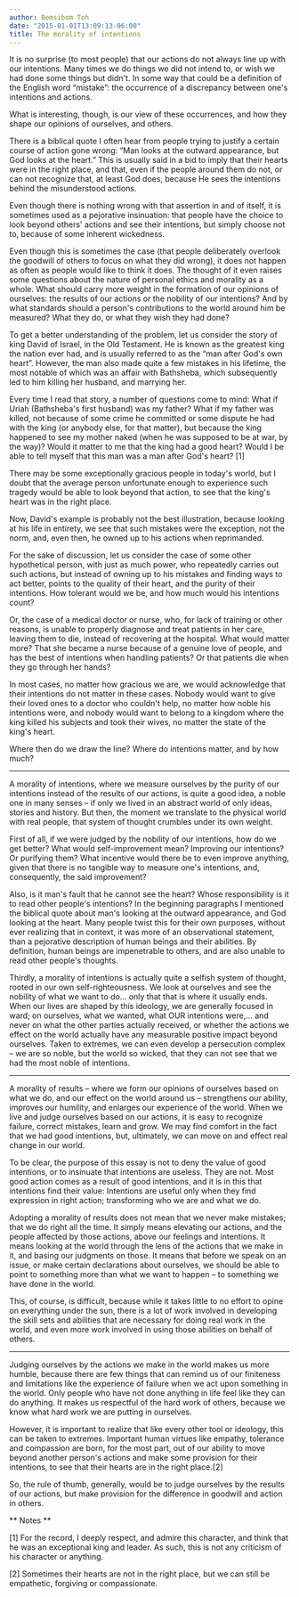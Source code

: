 ```yaml
---
author: Bemsibom Toh
date: "2015-01-01T13:09:13-06:00"
title: The morality of intentions
---
```


It is no surprise (to most people) that our actions do not always line up with our intentions. Many times we do things we did not intend to, or wish we had done some things but didn't. In some way that could be a definition of the English word “mistake”: the occurrence of a discrepancy between one's intentions and actions.

What is interesting, though, is our view of these occurrences, and how they shape our opinions of ourselves, and others.

There is a biblical quote I often hear from people trying to justify a certain course of action gone wrong: “Man looks at the outward appearance, but God looks at the heart.” This is usually said in a bid to imply that their hearts were in the right place, and that, even if the people around them do not, or can not recognize that, at least God does, because He sees the intentions behind the misunderstood actions.

Even though there is nothing wrong with that assertion in and of itself, it is sometimes used as a pejorative insinuation: that people have the choice to look beyond others' actions and see their intentions, but simply choose not to, because of some inherent wickedness.

Even though this is sometimes the case (that people deliberately overlook the goodwill of others to focus on what they did wrong), it does not happen as often as people would like to think it does. The thought of it even raises some questions about the nature of personal ethics and morality as a whole. What should carry more weight in the formation of our opinions of ourselves: the results of our actions or the nobility of our intentions? And by what standards should a person's contributions to the world around him be measured? What they do, or what they wish they had done?

To get a better understanding of the problem, let us consider the story of king David of Israel, in the Old Testament. He is known as the greatest king the nation ever had, and is usually referred to as the “man after God's own heart”. However, the man also made quite a few mistakes in his lifetime, the most notable of which was an affair with Bathsheba, which subsequently led to him killing her husband, and marrying her.

Every time I read that story, a number of questions come to mind: What if Uriah (Bathsheba's first husband) was my father? What if my father was killed, not because of some crime he committed or some dispute he had with the king (or anybody else, for that matter), but because the king happened to see my mother naked (when he was supposed to be at war, by the way)? Would it matter to me that the king had a good heart? Would I be able to tell myself that this man was a man after God's heart? [1]

There may be some exceptionally gracious people in today's world, but I doubt that the average person unfortunate enough to experience such tragedy would be able to look beyond that action, to see that the king's heart was in the right place.

Now, David's example is probably not the best illustration, because looking at his life in entirety, we see that such mistakes were the exception, not the norm, and, even then, he owned up to his actions when reprimanded.

For the sake of discussion, let us consider the case of some other hypothetical person, with just as much power, who repeatedly carries out such actions, but instead of owning up to his mistakes and finding ways to act better, points to the quality of their heart, and the purity of their intentions. How tolerant would we be, and how much would his intentions count?

Or, the case of a medical doctor or nurse, who, for lack of training or other reasons, is unable to properly diagnose and treat patients in her care, leaving them to die, instead of recovering at the hospital. What would matter more? That she became a nurse because of a genuine love of people, and has the best of intentions when handling patients? Or that patients die when they go through her hands?

In most cases, no matter how gracious we are, we would acknowledge that their intentions do not matter in these cases. Nobody would want to give their loved ones to a doctor who couldn't help, no matter how noble his intentions were, and nobody would want to belong to a kingdom where the king killed his subjects and took their wives, no matter the state of the king's heart.

Where then do we draw the line? Where do intentions matter, and by how much?

*** ***

A morality of intentions, where we measure ourselves by the purity of our intentions instead of the results of our actions, is quite a good idea, a noble one in many senses – if only we lived in an abstract world of only ideas, stories and history. But then, the moment we translate to the physical world with real people, that system of thought crumbles under its own weight.

First of all, if we were judged by the nobility of our intentions, how do we get better? What would self-improvement mean? Improving our intentions? Or purifying them? What incentive would there be to even improve anything, given that there is no tangible way to measure one's intentions, and, consequently, the said improvement?

Also, is it man's fault that he cannot see the heart? Whose responsibility is it to read other people's intentions? In the beginning paragraphs I mentioned the biblical quote about man's looking at the outward appearance, and God looking at the heart. Many people twist this for their own purposes, without ever realizing that in context, it was more of an observational statement, than a pejorative description of human beings and their abilities. By definition, human beings are impenetrable to others, and are also unable to read other people's thoughts.

Thirdly, a morality of intentions is actually quite a selfish system of thought, rooted in our own self-righteousness. We look at ourselves and see the nobility of what we want to do... only that that is where it usually ends. When our lives are shaped by this ideology, we are generally focused in ward; on ourselves, what we wanted, what OUR intentions were,... and never on what the other parties actually received, or whether the actions we effect on the world actually have any measurable positive impact beyond ourselves. Taken to extremes, we can even develop a persecution complex – we are so noble, but the world so wicked, that they can not see that we had the most noble of intentions.

*** ***

A morality of results – where we form our opinions of ourselves based on what we do, and our effect on the world around us – strengthens our ability, improves our humility, and enlarges our experience of the world. When we live and judge ourselves based on our actions, it is easy to recognize failure, correct mistakes, learn and grow. We may find comfort in the fact that we had good intentions, but, ultimately, we can move on and effect real change in our world.

To be clear, the purpose of this essay is not to deny the value of good intentions, or to insinuate that intentions are useless. They are not. Most good action comes as a result of good intentions, and it is in this that intentions find their value: Intentions are useful only when they find expression in right action; transforming who we are and what we do.

Adopting a morality of results does not mean that we never make mistakes; that we do right all the time. It simply means elevating our actions, and the people affected by those actions, above our feelings and intentions. It means looking at the world through the lens of the actions that we make in it, and basing our judgments on those. It means that before we speak on an issue, or make certain declarations about ourselves, we should be able to point to something more than what we want to happen – to something we have done in the world.

This, of course, is difficult, because while it takes little to no effort to opine on everything under the sun, there is a lot of work involved in developing the skill sets and abilities that are necessary for doing real work in the world, and even more work involved in using those abilities on behalf of others.

*** ***

Judging ourselves by the actions we make in the world makes us more humble, because there are few things that can remind us of our finiteness and limitations like the experience of failure when we act upon something in the world. Only people who have not done anything in life feel like they can do anything. It makes us respectful of the hard work of others, because we know what hard work we are putting in ourselves.

However, it is important to realize that like every other tool or ideology, this can be taken to extremes. Important human virtues like empathy, tolerance and compassion are born, for the most part, out of our ability to move beyond another person's actions and make some provision for their intentions, to see that their hearts are in the right place.[2]

So, the rule of thumb, generally, would be to judge ourselves by the results of our actions, but make provision for the difference in goodwill and action in others.

** Notes **

[1] For the record, I deeply respect, and admire this character, and think that he was an exceptional king and leader. As such, this is not any criticism of his character or anything.

[2] Sometimes their hearts are not in the right place, but we can still be empathetic, forgiving or compassionate.